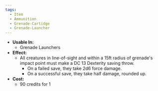 ```yaml
---
tags:
  - Item
  - Ammunition
  - Grenade-Cartidge
  - Grenade-Launcher
---
```

- **Usable In:**
	- Grenade Launchers
- **Effect:**
	- All creatures in line-of-sight and within a 15ft radius of grenade's impact point must make a DC 13 Dexterity saving throw.
		- On a failed save, they take 2d6 force damage.
		- On a successful save, they take half damage, rounded up.
- **Cost:**
	- 90 credits for 1